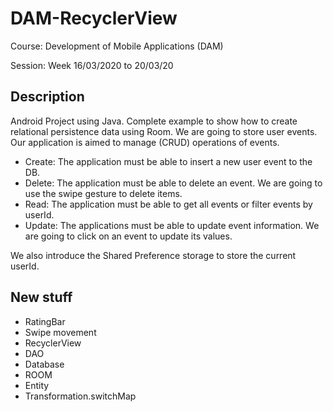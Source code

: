 # DAM-RecyclerView

Course: Development of Mobile Applications (DAM)

Session: Week 16/03/2020 to 20/03/20

## Description

Android Project using Java. Complete example to show how to create relational persistence data using Room. 
We are going to store user events. Our application is aimed to manage (CRUD) operations of events. 

- Create: The application must be able to insert a new user event to the DB.
- Delete: The application must be able to delete an event. We are going to use the swipe gesture to delete items.
- Read: The application must be able to get all events or filter events by userId.
- Update: The applications must be able to update event information. We are going to click on an event to update its values.

We also introduce the Shared Preference storage to store the current userId.

## New stuff

* RatingBar
* Swipe movement
* RecyclerView
* DAO
* Database
* ROOM
* Entity
* Transformation.switchMap
